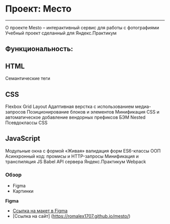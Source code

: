# Проект: Место  
____
О проекте
Mesto – интерактивный сервис для работы с фотографиями  
Учебный проект сделанный для Яндекс.Практикум  
## Функциональность:    
##  HTML
Семантические теги
##  CSS  
Flexbox
Grid Layout
Адаптивная верстка с использованием медиа-запросов
Позиционирование блоков и элементов
Минификация CSS и автоматическое добавление вендорных префиксов
БЭМ Nested
Псевдоклассы CSS
##  JavaScript  
Модульные окна с формой
«Живая» валидация форм
ES6-классы
ООП
Асинхронный код: промисы и HTTP-запросы
Минификация и транспиляция JS Babel
API сервера Яндекс.Практикум
Webpack

### Обзор  

* Figma
* Картинки

**Figma**

* [Ссылка на макет в Figma](https://www.figma.com/file/2cn9N9jSkmxD84oJik7xL7/JavaScript.-Sprint-4?node-id=0%3A1)  
* [Ссылка на сайт] (https://romalex1707.github.io/mesto/)

